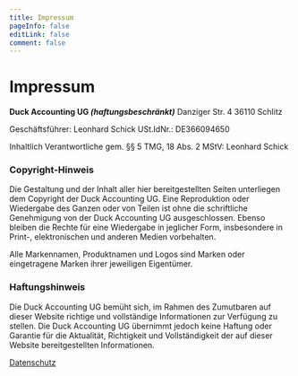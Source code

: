 ```yaml
---
title: Impressum
pageInfo: false
editLink: false
comment: false
---
```

# Impressum

**<span style="white-space: nowrap;">Duck Accounting UG</span> *(haftungsbeschränkt)***
Danziger Str. 4
36110 Schlitz

Geschäftsführer: Leonhard Schick
USt.IdNr.: DE366094650

<!--USt-Ident-Nr. gemäß § 27a Umsatzsteuergesetz: DE ...
-->
Inhaltlich Verantwortliche gem. §§ 5 TMG, 18 Abs. 2 MStV: Leonhard Schick

### Copyright-Hinweis
Die Gestaltung und der Inhalt aller hier bereitgestellten Seiten unterliegen dem Copyright der <span style="white-space: nowrap;">Duck Accounting UG</span>. Eine Reproduktion oder Wiedergabe des Ganzen oder von Teilen ist ohne die schriftliche Genehmigung von der <span style="white-space: nowrap;">Duck Accounting UG</span> ausgeschlossen. Ebenso bleiben die Rechte für eine Wiedergabe in jeglicher Form, insbesondere in Print-, elektronischen und anderen Medien vorbehalten.

Alle Markennamen, Produktnamen und Logos sind Marken oder eingetragene Marken ihrer jeweiligen Eigentümer.

### Haftungshinweis
Die <span style="white-space: nowrap;">Duck Accounting UG</span> bemüht sich, im Rahmen des Zumutbaren auf dieser Website richtige und vollständige Informationen zur Verfügung zu stellen. Die <span style="white-space: nowrap;">Duck Accounting UG</span> übernimmt jedoch keine Haftung oder Garantie für die Aktualität, Richtigkeit und Vollständigkeit der auf dieser Website bereitgestellten Informationen.

[Datenschutz](/de/privacy-policy)
